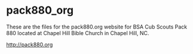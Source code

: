 # pack880_org
These are the files for the pack880.org website for BSA Cub Scouts Pack 880 located at Chapel Hill Bible Church in Chapel Hill, NC.

http://pack880.org


